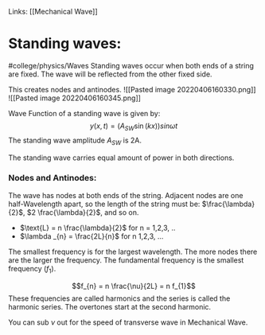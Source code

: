 Links: [[Mechanical Wave]]
# Standing waves:
#college/physics/Waves
Standing waves occur when both ends of a string are fixed. The wave will be reflected from the other fixed side.

This creates nodes and antinodes.
![[Pasted image 20220406160330.png]]
![[Pasted image 20220406160345.png]]

Wave Function of a standing wave is given by:
$$y(x,t) = (A_{SW}\sin(kx))sin\omega t$$
The standing wave amplitude $A_{SW}$ is 2A.

The standing wave carries equal amount of power in both directions.

### Nodes and Antinodes:
The wave has nodes at both ends of the string. Adjacent nodes are one half-Wavelength apart, so the length of the string must be: $\frac{\lambda}{2}$, $2 \frac{\lambda}{2}$, and so on.
- $\text{L} = n \frac{\lambda}{2}$ for n = 1,2,3, ..
- $\lambda _{n} = \frac{2L}{n}$ for n  1,2,3, ...

The smallest frequency is for the largest wavelength. The more nodes there are the larger the frequency. The fundamental frequency is the smallest frequency ($f_{1}$).

$$f_{n} = n \frac{\nu}{2L} = n f_{1}$$ These frequencies are called harmonics and the series is called the harmonic series. The overtones start at the second harmonic.

You can sub $\nu$ out for the speed of transverse wave in Mechanical Wave.